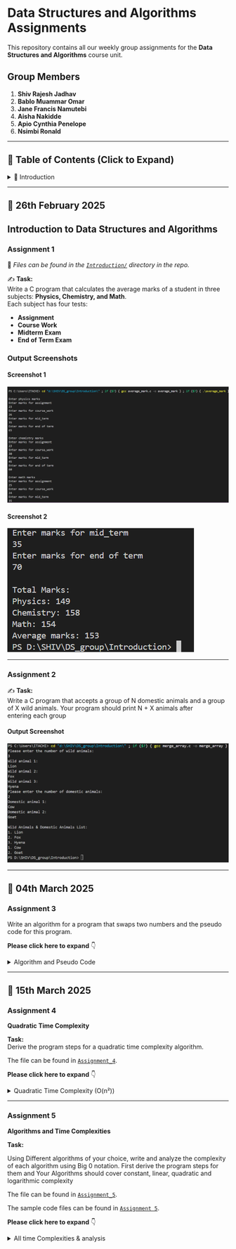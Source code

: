 # Data Structures and Algorithms Assignments  

This repository contains all our weekly group assignments for the **Data Structures and Algorithms** course unit.  

## **Group Members**  
1. **Shiv Rajesh Jadhav**  
2. **Bablo Muammar Omar**  
3. **Jane Francis Namutebi**  
4. **Aisha Nakidde**  
5. **Apio Cynthia Penelope**
6. **Nsimbi Ronald**  

---

## **📂 Table of Contents (Click to Expand)**  

<details>
  <summary>📌 Introduction</summary>

  - [Introduction to Data Structures and Algorithms](#introduction-to-data-structures-and-algorithms)
  - [Output Screenshots](#output-screenshots)  
  - [Assignment 1](#assignment-1)  
  - [Assignment 2](#assignment-2)
  - [Assignment 3](#assignment-3)   
  - [Assignment 4](#assignment-4)
  - [Assignment 5](#assignment-5)

</details>

---

## **📅 26th February 2025**  

## **Introduction to Data Structures and Algorithms**  

### **Assignment 1**  
📁 *Files can be found in the [`Introduction/`](Introduction/) directory in the repo.*  

✍ **Task:**  
Write a C program that calculates the average marks of a student in three subjects: **Physics, Chemistry, and Math**.  
Each subject has four tests:  
- **Assignment**  
- **Course Work**  
- **Midterm Exam**  
- **End of Term Exam**  

### **Output Screenshots**  
#### **Screenshot 1**  
![Screen 1](Introduction/screenshots_intro/Average_marks1.png)  

#### **Screenshot 2**  
![Screen 2](Introduction/screenshots_intro/Average_marks2.png)  

---

### **Assignment 2**  
✍ **Task:**  
Write a C program that accepts a group of N domestic animals and a group of X wild animals.
Your program should print N + X animals after entering each group  

#### **Output Screenshot**  
![Output Assignment 2](screenshots/Merge_array.png)  

---
## **📅 04th March 2025** 
### **Assignment 3**
Write an algorithm for a program that swaps two numbers and the pseudo code for this program.

**Please click here to expand**
👇
<details>
  <summary>Algorithm and Pseudo Code</summary>
  
  ### 🖥 **Algorithm**  

  1. **START**  
  2. Declare two integer variables `a` and `b`.  
  3. Ask the user to input values for `a` and `b`.  
     - Display `a` and `b` before swapping.  
  4. Declare function `swap(int *x, int *y)` to swap values using pointers:  
     - Store `*x` (value of `a`) in a temporary variable `LOC1`.  
     - Assign `*x = *y` (swap value of `b` into `a`).  
     - Assign `*y = LOC1` (assign stored value of `a` into `b`).  
  5. Call the `LOC1` function, passing the addresses of `a` and `b`.  
  6. Print values after swapping.  
  7. **END**  

  ---

  ### 🖥 **Pseudo Code**  

  ```plaintext
  BEGIN
    DECLARE a, b as integers
    PRINT "Enter the value of a"
    INPUT a
    PRINT "Enter the value of b"
    INPUT b
    PRINT "Before swapping, a = ", a, " b = ", b

    CALL swap(address of a, address of b)

    PRINT "After swapping: a = ", a, " b = ", b
  END

  FUNCTION swap (POINTER x, POINTER y)
      LOC1 <- Value at x
      Value at x <- Value at y
      Value at y <- LOC1
  END FUNCTION
```
</details>

---
## **📅 15th March 2025**
### **Assignment 4**

**Quadratic Time Complexity**

**Task:**  
Derive the program steps for a quadratic time complexity algorithm.

The file can be found in [`Assignment_4`](Algorithms/quadratic_algorithm.txt).

**Please click here to expand**
👇

<details>
  <summary>Quadratic Time Complexity (O(n²))</summary>
  
  **Quadratic time complexity O(n²)** occurs when an algorithm's execution time grows proportionally to the square of the input size (n). This often happens in algorithms that involve nested loops, where each element is compared or processed multiple times.

  ### Example: Bubble Sort Algorithm

  To illustrate O(n²) complexity, consider Bubble Sort, which sorts an array by repeatedly swapping adjacent elements if they are in the wrong order.

  #### Steps of the Bubble Sort Algorithm:
  
  1. Start with an unsorted array of size n.
  2. Loop through the array (i = 0 to n-1) to ensure all elements are sorted.
  3. For each pass, compare adjacent elements (j = 0 to n-i-1):
     - If `arr[j] > arr[j+1]`, swap them.
  4. Repeat until no swaps are needed, meaning the array is sorted.

  #### Pseudocode for Bubble Sort:

  ```text
  Function BubbleSort(arr[], n):
      For i from 0 to n-1:
          For j from 0 to n-i-1:
              If arr[j] > arr[j+1]: 
                  Swap arr[j] and arr[j+1]
      End Function
  ```
</details>

---
 ### **Assignment 5**
 **Algorithms and Time Complexities**
  
 **Task:**
 
Using Different algorithms of your choice, write and analyze the complexity of each algorithm using Big 0 notation.
First derive the program steps for them and Your Algorithms should cover constant, linear, quadratic and logarithmic complexity

The file can be found in [`Assignment_5`](Algorithms/All_complexities_algorithm.txt).

The sample code files can be found in [`Assignment 5`](Algorithms/sample_code).

**Please click here to expand**
👇
<details>
  <summary>All time Complexities & analysis</summary>
  
## Algorithms to be Used and Their Respective Time Complexities:
1. **Algorithm for user-input-based first element retrieval** → Constant time complexity (O(1))
2. **Algorithm to find the sum of the elements of an array** → Linear time complexity (O(n))
3. **Algorithm to pair elements of an array** → Quadratic time complexity (O(n²))
4. **Algorithm for a program that carries out a binary search** → Logarithmic time complexity (O(log n))

---

## Program #1: Algorithm for Directly Using an Element in an Array

### Algorithm:

1. **START**
2. Declare a fixed-size array.
3. Ask the user to input the first element.
4. Retrieve and print the first element.
5. **END**

### Program Steps for Algorithm 1:

| Step | Operation                         | Count |
|------|-----------------------------------|-------|
| 1    | Declare array (int arr[1])        | 1     |
| 2    | Print message (printf)            | 1     |
| 3    | User input (scanf)                | 1     |
| 4    | Function call (firstElement(arr)) | 1     |
| 5    | Access & print arr[0]             | 1     |
| **Total** |                               | **5** |

### Analysis for User-Input-Based First Element Retrieval:
- Directly accessing `arr[0]` always takes the same time regardless of user input.
- User input is a single operation that does not grow with `n`.
- **Time Complexity**: O(1).

---

## Program #2: Algorithm to Find the Sum of Elements in an Array

### Algorithm:

1. **START**
2. Ask the user to enter the size of the array `n`.
3. If `n == 0`, print "Array is empty" and exit.
4. Declare an array `arr[n]`.
5. Ask the user to input `n` elements, storing them in `arr`.
6. Initialize `sum = 0`.
7. Loop through the array and add each element to `sum`.
8. Print the total sum.
9. **END**

### Program Steps for Algorithm 2 (Linear time complexity):

| Step | Operation                                | Count |
|------|------------------------------------------|-------|
| 1    | Declare `n`                              | 1     |
| 2    | Print "Enter size"                       | 1     |
| 3    | User input (scanf) for size              | 1     |
| 4    | Check if `n == 0`                        | 1     |
| 5    | Print "Array is empty" if `n == 0`       | 1     |
| 6    | Declare array `arr[n]`                   | 1     |
| 7    | Print "Enter elements"                   | 1     |
| 8    | Loop for user input (for loop)           | n     |
| 9    | Declare sum                              | 1     |
| 10   | Loop for sum calculation (for loop)      | n     |
| 11   | Print final sum                          | 1     |
| **Total** |                                    | **8 + 2n** |

### Analysis for Finding the Sum of Elements in an Array:
- The sum requires visiting each element once.
- We must use a loop to iterate through all elements, making it O(n).
- **Time Complexity**: O(n).

---

## Program #3: Algorithm to Find All Pairs in an Array

### Algorithm:

1. **START**
2. Ask the user to enter the size of the array `n`.
3. If `n <= 1`, print "Not enough elements to form pairs" and exit.
4. Declare an array `arr[n]`.
5. Ask the user to input `n` elements, storing them in `arr`.
6. Loop through the array.
   - For each element, loop through the remaining elements.
   - Print all possible pairs.
7. **END**

### Program Steps for Algorithm 3 (Quadratic time complexity):

| Step | Operation                                                 | Count      |
|------|-----------------------------------------------------------|------------|
| 1    | Declare `n`                                               | 1          |
| 2    | Print "Enter size"                                        | 1          |
| 3    | User input (scanf) for size                               | 1          |
| 4    | Check if `n <= 1`                                         | 1          |
| 5    | Print "Not enough elements" (if applicable)               | 1          |
| 6    | Declare array `arr[n]`                                    | 1          |
| 7    | Print "Enter elements"                                    | 1          |
| 8    | Loop for user input (for i=0 to n-1)                      | 1          |
| 9    | Print "All pairs in the array:"                           | 1          |
| 10   | Nested loop for pairs (for i=0 to n-1, for j=i+1 to n-1)  | n(n-1)/2   |
| 11   | Print each pair                                           | n(n-1)/2   |
| **Total** |                                                     | **O(n²)**  |

### Analysis for Finding All Pairs in an Array:
- The nested loop forms all pairs.
- Each pair `(arr[i], arr[j])` is printed exactly once.
- **Time Complexity**: O(n²).

---

## Program #4: Algorithm to Perform Binary Search on a Sorted Array

### Algorithm:

1. **START**
2. Ask the user to enter the size of the array `n`.
3. If `n == 0`, print "Array is empty" and exit.
4. Declare an array `arr[n]`.
5. Ask the user to enter `n` sorted elements.
6. Ask the user to input the target value to search for.
7. Perform binary search:
   - Initialize `low = 0`, `high = n-1`.
   - Repeat while `low <= high`:
     - Compute `mid = (low + high) / 2`.
     - If `arr[mid] == target`, print "Found" and exit.
     - If `arr[mid] < target`, set `low = mid + 1`.
     - If `arr[mid] > target`, set `high = mid - 1`.
8. If not found, print "Element not found".
9. **END**

### Program Steps for Algorithm 4 (Logarithmic time complexity):

| Step  | Operation                                    | Count       |
|-------|----------------------------------------------|-------------|
| 1     | Declare `n`                                  | 1           |
| 2     | Print "Enter size"                           | 1           |
| 3     | User input (scanf) for size                  | 1           |
| 4     | Check if `n == 0`                            | 1           |
| 5     | Print "Array is empty" (if applicable)       | 1           |
| 6     | Declare array `arr[n]`                       | 1           |
| 7     | Print "Enter sorted elements"                | 1           |
| 8     | Loop for user input (for i=0 to n-1)         | 1           |
| 9     | Print "Enter search element"                 | 1           |
| 10    | User input for search target                 | 1           |
| 11    | Binary search loop (halving each iteration)  | log2(n)     |
| 12    | Check `arr[mid] == target` (inside loop)     | log2(n)     |
| 13    | Update `low` or `high`                       | log2(n)     |
| 14    | Print result                                 | 1           |
| **Total** |                                           | **O(log n)** |

### Analysis for Binary Search:
- Binary search halves the search space each time.
- The number of times the loop runs is at most `log₂(n)`.
- **Time Complexity**: O(log n).

---

### Conclusion:
This README outlines the algorithms used, the steps involved, and their respective time complexities. Each program demonstrates how different algorithms operate and the impact of input size on execution time. The time complexities range from constant time (O(1)) to quadratic time (O(n²)), providing a clear example of different algorithmic performance.

</details>
